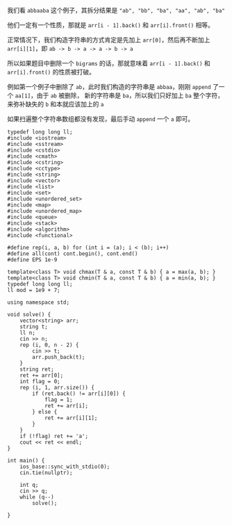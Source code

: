 我们看 `abbaaba` 这个例子，其拆分结果是 `"ab", "bb", "ba", "aa", "ab", "ba"`

他们一定有一个性质，那就是 `arr[i - 1].back()` 和 `arr[i].front()` 相等。

正常情况下，我们构造字符串的方式肯定是先加上 `arr[0]`，然后再不断加上 `arr[i][1]`，即 `ab -> b -> a -> a -> b -> a`

所以如果题目中删除一个 `bigrams` 的话，那就意味着 `arr[i - 1].back()` 和 `arr[i].front()` 的性质被打破。

例如第一个例子中删除了 `ab`，此时我们构造的字符串是 `abbaa`，刚刚 `append` 了一个 `aa[1]`，由于 `ab` 被删除，
新的字符串是 `ba`，所以我们只好加上 `ba` 整个字符，来弥补缺失的 `b` 和本就应该加上的 `a`

如果扫遍整个字符串数组都没有发现，最后手动 `append` 一个 `a` 即可。

```
typedef long long ll;
#include <iostream> 
#include <sstream> 
#include <cstdio> 
#include <cmath> 
#include <cstring> 
#include <cctype> 
#include <string> 
#include <vector> 
#include <list> 
#include <set> 
#include <unordered_set>
#include <map> 
#include <unordered_map>
#include <queue> 
#include <stack> 
#include <algorithm> 
#include <functional> 
    
#define rep(i, a, b) for (int i = (a); i < (b); i++)
#define all(cont) cont.begin(), cont.end()
#define EPS 1e-9
    
template<class T> void chmax(T & a, const T & b) { a = max(a, b); } 
template<class T> void chmin(T & a, const T & b) { a = min(a, b); } 
typedef long long ll;
ll mod = 1e9 + 7;
    
using namespace std;

void solve() {
    vector<string> arr;
    string t;
    ll n;
    cin >> n;
    rep (i, 0, n - 2) {
        cin >> t;
        arr.push_back(t);
    }
    string ret;
    ret += arr[0];
    int flag = 0;
    rep (i, 1, arr.size()) {
        if (ret.back() != arr[i][0]) {
            flag = 1;
            ret += arr[i];
        } else {
            ret += arr[i][1];
        }
    }
    if (!flag) ret += 'a';
    cout << ret << endl;
}
    
int main() {
    ios_base::sync_with_stdio(0);
    cin.tie(nullptr);
    
    int q;
    cin >> q;
    while (q--)
        solve();
    
}
```